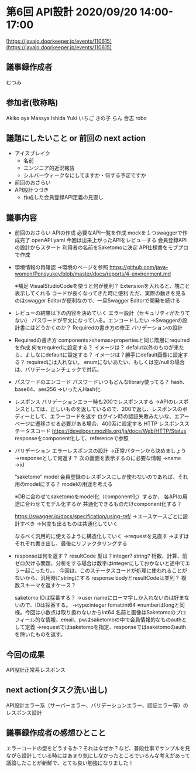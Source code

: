# 第6回 API設計 2020/09/20 14:00-17:00

[https://javajo.doorkeeper.jp/events/110615](https://javajo.doorkeeper.jp/events/110615)  

## 議事録作成者
むつみ

## 参加者(敬称略)
Akiko
aya
Massya Ishida
Yuki
いちご
きの子
らん
合志
robo

## 議題にしたいこと or 前回の next action
- アイスブレイク
  - 名前
  - エンジニア的近況報告
  - シルバーウィークなにしてますか・何する予定ですか
- 前回のおさらい
- API設計つづき
  - 作成した会員登録API定義の見直し
  
## 議事内容
- 前回のおさらい
	APIの作成
	必要なAPI一覧を作成
	mockを１つswaggerで作成完了
	openAPI.yaml
	今回は出来上がったAPIをレビューする
	会員登録APIの設計からスタート
	利用者の名前をSaketomoに決定
	API仕様書をモブプロで作成

- 環境情報の再確認
→環境のページを参照
https://github.com/java-women/Ponsyukey/blob/master/docs/reports/4-environment.md

  ※補足
	VisualStudioCodeを使うと何が便利？
	Extensionを入れると、塊ごと表示してくれる
	コードが長くなってきた時に便利
	ただ、実際の動きを見るのはswagger Editorが便利なので、一旦Swagger Editorで開発を続ける

- レビューの結果以下の内容を決めていく
	エラー設計（セキュリティがたりてない）
	パスワードが平文になっている。エンコードしたい
	→Swaggerの設計書にはどうかくのか？
	Requiredの書き方の修正
	バリデーションの設計

- Requiredの書き方
	components>shemas>propertiesと同じ階層にrequiredを作成
	何をrequiredに設定する？
	イメージは？
	defalut以外のものが来たら、よしなにdefaultに設定する？
	イメージは？勝手にdefault画像に設定する？
	requiredには入れない。
	enumにないあたい、もしくは空/nullの場合は、バリデーションチェックで対応。

- パスワードのエンコード
	パスワードいつもどんなlibrary使ってる？
	hash、base64、aes256
		→いったんHash化

- レスポンス
	バリデーションエラー時も200でレスポンスする
		→APIのレスポンスとしては、正しいものを返しているので、200で返し、レスポンスのボディーとして、エラーコードを返す
	ログイン時の認証失敗みたいな、エアーページに遷移させる必要がある場合、400系に設定する
	HTTP レスポンスステータスコード
	https://developer.mozilla.org/ja/docs/Web/HTTP/Status
	responseをcomponent化して、referenceで参照

- バリデーション
	エラーレスポンスの設計
  →正常パターンから決めましょう
	→responseとして何返す？
		次の画面を表示するのに必要な情報
		→name
		→id

  ”saketomo” model 会員登録のレスポンスにしか使わないのであれば、それ用のmodelにする？
	modelの用途を考える

  ※DBに合わせてsaketomoをmodel化（component化）するか、
	各APIの用途に合わせてモデル化するか
	共通化できるものだけcomponent化する？

  https://swagger.io/docs/specification/using-ref/
		→ユースケースごとに設計すべき
		→何度も出るものは共通化していく

  なるべく汎用的に使えるように構造化していく
		→requestを見直す
		→まずはそれぞれ書き出し、最後にリファクタリングする

- responseは何を返す？
	resultCode
	型は？integer? string?
	桁数、計算、前ゼロ欠ける問題、分析をする場合は数字はintegerにしておかないと途中でエラー起こったり。。
	今回は、このステータスコードが処理に使われることがないから、汎用時にstringにする
	response bodyとresultCodeは並列？
	複数スキーマを返すケース？
  
  saketomo IDは採番する？
	→user nameにローマ字しか入れないのは好まないので、IDは採番する。
	→type:integer fomat:int64 ※numberはlongと同様。今回は小数点は取り扱わないからint64
	名前と画像はSaketomoのプロフィール的な情報、email、pwはsaketomoの中で会員情報的なものauthとして定義
		→requestではsaketomoを指定、responseではsaketomoのauthを除いたものを返す。
    
## 今回の成果
  API設計正常系レスポンス

## next action(タスク洗い出し)
  API設計エラー系（サーバーエラー、バリデーションエラー、認証エラー等）のレスポンス設計

## 議事録作成者の感想ひとこと
  エラーコードの型をどうするか？それはなぜか？など、普段仕事でサンプルを見ながら設計している時にはあまり気にしなかったところでいろんな考えがあって議論したことが新鮮で、とても良い勉強になりました！
